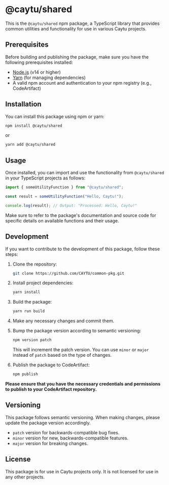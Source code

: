 # @caytu/shared

This is the `@caytu/shared` npm package, a TypeScript library that provides common utilities and functionality for use in various Caytu projects.

## Prerequisites

Before building and publishing the package, make sure you have the following prerequisites installed:

- [Node.js](https://nodejs.org/) (v14 or higher)
- [Yarn](https://yarnpkg.com/) (for managing dependencies)
- A valid npm account and authentication to your npm registry (e.g., CodeArtifact)

## Installation

You can install this package using npm or yarn:

```sh
npm install @caytu/shared
```

or

```sh
yarn add @caytu/shared
```

## Usage

Once installed, you can import and use the functionality from `@caytu/shared` in your TypeScript projects as follows:

```typescript
import { someUtilityFunction } from "@caytu/shared";

const result = someUtilityFunction("Hello, Caytu!");

console.log(result); // Output: "Processed: Hello, Caytu!"
```

Make sure to refer to the package's documentation and source code for specific details on available functions and their usage.

## Development

If you want to contribute to the development of this package, follow these steps:

1. Clone the repository:

   ```sh
   git clone https://github.com/CAYTU/common-pkg.git
   ```

2. Install project dependencies:

   ```sh
   yarn install
   ```

3. Build the package:

   ```sh
   yarn run build
   ```

4. Make any necessary changes and commit them.

5. Bump the package version according to semantic versioning:

   ```sh
   npm version patch
   ```

   This will increment the patch version. You can use `minor` or `major` instead of `patch` based on the type of changes.

6. Publish the package to CodeArtifact:

   ```sh
   npm publish
   ```

**Please ensure that you have the necessary credentials and permissions to publish to your CodeArtifact repository.**

## Versioning

This package follows semantic versioning. When making changes, please update the package version accordingly.

- `patch` version for backwards-compatible bug fixes.
- `minor` version for new, backwards-compatible features.
- `major` version for breaking changes.

## License

This package is for use in Caytu projects only. It is not licensed for use in any other projects.
